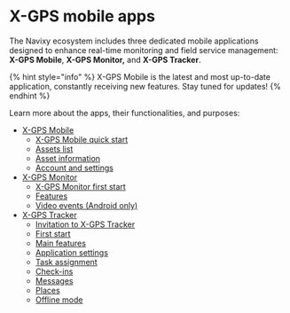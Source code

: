 # X-GPS mobile apps

The Navixy ecosystem includes three dedicated mobile applications designed to enhance real-time monitoring and field service management: **X-GPS Mobile**, **X-GPS Monitor,** and **X-GPS Tracker**.

{% hint style="info" %}
X-GPS Mobile is the latest and most up-to-date application, constantly receiving new features. Stay tuned for updates!
{% endhint %}

Learn more about the apps, their functionalities, and purposes:

* [X-GPS Mobile](x-gps-mobile/)
  * [X-GPS Mobile quick start](x-gps-mobile/quick-start.md)
  * [Assets list](x-gps-mobile/assets-list.md)
  * [Asset information](x-gps-mobile/asset-information.md)
  * [Account and settings](x-gps-mobile/account-and-settings.md)
* [X-GPS Monitor](x-gps-monitor/)
  * [X-GPS Monitor first start](x-gps-monitor/quick-start.md)
  * [Features](x-gps-monitor/features.md)
  * [Video events (Android only)](x-gps-monitor/video-events-android-only.md)
* [X-GPS Tracker](x-gps-tracker/)
  * [Invitation to X-GPS Tracker](x-gps-tracker/invitation-to-x-gps-tracker.md)
  * [First start](x-gps-tracker/first-start.md)
  * [Main features](x-gps-tracker/main-features.md)
  * [Application settings](x-gps-tracker/application-settings.md)
  * [Task assignment](x-gps-tracker/task-assignment.md)
  * [Check-ins](x-gps-tracker/check-ins.md)
  * [Messages](x-gps-tracker/messages.md)
  * [Places](x-gps-tracker/places.md)
  * [Offline mode](x-gps-tracker/offline-mode.md)
